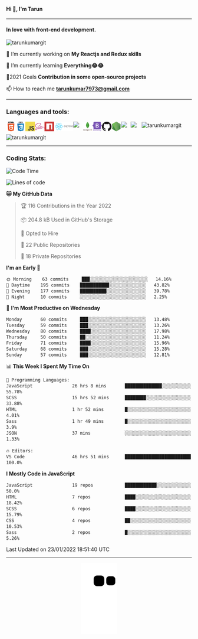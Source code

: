 <h4>Hi 👋, I'm Tarun</h4>
<hr />
<h4 align="left">In love with front-end development.</h4>

<p><img src="https://komarev.com/ghpvc/?username=tarunkumargit&label=Profile%20views&color=0e75b6&style=flat" alt="tarunkumargit" /> </p>


🔭 I’m currently working on **My Reactjs and Redux skills** 

🌱 I’m currently learning **Everything😂😂**

🤝2021 Goals **Contribution in some open-source projects**

📫 How to reach me **tarunkumar7973@gmail.com**
<hr />

### Languages and tools:

 <img align="left" width="26px" src="https://raw.githubusercontent.com/github/explore/80688e429a7d4ef2fca1e82350fe8e3517d3494d/topics/html/html.png" />
 <img align="left" width="26px" src="https://raw.githubusercontent.com/github/explore/80688e429a7d4ef2fca1e82350fe8e3517d3494d/topics/css/css.png" />
 <img align="left" width="26px" src="https://raw.githubusercontent.com/github/explore/80688e429a7d4ef2fca1e82350fe8e3517d3494d/topics/javascript/javascript.png" />
 <img align="left" width="26px" src="https://raw.githubusercontent.com/github/explore/80688e429a7d4ef2fca1e82350fe8e3517d3494d/topics/sass/sass.png" />
 <img align="left" width="26px" src="https://raw.githubusercontent.com/github/explore/80688e429a7d4ef2fca1e82350fe8e3517d3494d/topics/npm/npm.png" />
 <img align="left" width="26px" src="https://raw.githubusercontent.com/github/explore/80688e429a7d4ef2fca1e82350fe8e3517d3494d/topics/react/react.png" />
 <img align="left" width="26px" src="https://raw.githubusercontent.com/devicons/devicon/master/icons/express/express-original-wordmark.svg"/>
 <img align="left" width="26px" src="https://www.vectorlogo.zone/logos/figma/figma-icon.svg"/>
 <img align="left" width="26px" src="https://raw.githubusercontent.com/devicons/devicon/master/icons/mongodb/mongodb-original-wordmark.svg"/>
 <img align="left" width="26px" src="https://raw.githubusercontent.com/devicons/devicon/master/icons/bootstrap/bootstrap-plain-wordmark.svg" />
 <img align="left" width="26px" src="https://raw.githubusercontent.com/github/explore/78df643247d429f6cc873026c0622819ad797942/topics/github/github.png" />
 <img align="left" width="26px" src="https://raw.githubusercontent.com/github/explore/80688e429a7d4ef2fca1e82350fe8e3517d3494d/topics/nodejs/nodejs.png" />
 <img align="left" width="26px" src="https://download.blender.org/branding/community/blender_community_badge_white.svg" />
 <img align="left" width="26px" src="https://www.vectorlogo.zone/logos/tailwindcss/tailwindcss-icon.svg"/>

<p>&nbsp;<img align="center" src="https://github-readme-stats.vercel.app/api?username=tarunkumargit&show_icons=true&theme=react" alt="tarunkumargit" /></p>

<p><img align="center" src="https://github-readme-streak-stats.herokuapp.com/?user=tarunkumargit&show_icons=true&theme=react" alt="tarunkumargit" /></p> 

<hr>

### Coding Stats:

<!--START_SECTION:waka-->
![Code Time](http://img.shields.io/badge/Code%20Time-459%20hrs%2045%20mins-blue)

![Lines of code](https://img.shields.io/badge/From%20Hello%20World%20I%27ve%20Written-757%20Thousand%20lines%20of%20code-blue)

**🐱 My GitHub Data** 

> 🏆 116 Contributions in the Year 2022
 > 
> 📦 204.8 kB Used in GitHub's Storage 
 > 
> 💼 Opted to Hire
 > 
> 📜 22 Public Repositories 
 > 
> 🔑 18 Private Repositories  
 > 
**I'm an Early 🐤** 

```text
🌞 Morning    63 commits     ███░░░░░░░░░░░░░░░░░░░░░░   14.16% 
🌆 Daytime    195 commits    ███████████░░░░░░░░░░░░░░   43.82% 
🌃 Evening    177 commits    ██████████░░░░░░░░░░░░░░░   39.78% 
🌙 Night      10 commits     ░░░░░░░░░░░░░░░░░░░░░░░░░   2.25%

```
📅 **I'm Most Productive on Wednesday** 

```text
Monday       60 commits     ███░░░░░░░░░░░░░░░░░░░░░░   13.48% 
Tuesday      59 commits     ███░░░░░░░░░░░░░░░░░░░░░░   13.26% 
Wednesday    80 commits     ████░░░░░░░░░░░░░░░░░░░░░   17.98% 
Thursday     50 commits     ██░░░░░░░░░░░░░░░░░░░░░░░   11.24% 
Friday       71 commits     ████░░░░░░░░░░░░░░░░░░░░░   15.96% 
Saturday     68 commits     ███░░░░░░░░░░░░░░░░░░░░░░   15.28% 
Sunday       57 commits     ███░░░░░░░░░░░░░░░░░░░░░░   12.81%

```


📊 **This Week I Spent My Time On** 

```text
💬 Programming Languages: 
JavaScript               26 hrs 8 mins       ██████████████░░░░░░░░░░░   55.78% 
SCSS                     15 hrs 52 mins      ████████░░░░░░░░░░░░░░░░░   33.88% 
HTML                     1 hr 52 mins        █░░░░░░░░░░░░░░░░░░░░░░░░   4.01% 
Sass                     1 hr 49 mins        █░░░░░░░░░░░░░░░░░░░░░░░░   3.9% 
JSON                     37 mins             ░░░░░░░░░░░░░░░░░░░░░░░░░   1.33%

🔥 Editors: 
VS Code                  46 hrs 51 mins      █████████████████████████   100.0%

```

**I Mostly Code in JavaScript** 

```text
JavaScript               19 repos            ████████████░░░░░░░░░░░░░   50.0% 
HTML                     7 repos             ████░░░░░░░░░░░░░░░░░░░░░   18.42% 
SCSS                     6 repos             ████░░░░░░░░░░░░░░░░░░░░░   15.79% 
CSS                      4 repos             ██░░░░░░░░░░░░░░░░░░░░░░░   10.53% 
Sass                     2 repos             █░░░░░░░░░░░░░░░░░░░░░░░░   5.26%

```



 Last Updated on 23/01/2022 18:51:40 UTC
<!--END_SECTION:waka-->

<hr>
<p align="center">
  <img src="https://github.com/tarunkumargit/tarunkumargit/raw/output/github-contribution-grid-snake.svg" alt="snake"></center>
</p>
